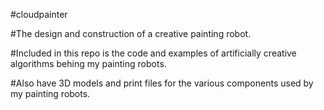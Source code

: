 #cloudpainter

#The design and construction of a creative painting robot. 

#Included in this repo is the code and examples of artificially creative algorithms behing my painting robots.

#Also have 3D models and print files for the various components used by my painting robots.
